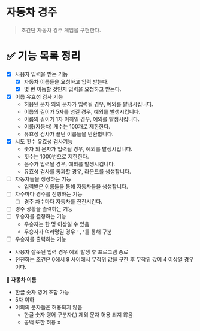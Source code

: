 # 자동차 경주

> 초간단 자동차 경주 게임을 구현한다.

# **✅ 기능 목록 정리**

- [x] 사용자 입력을 받는 기능
    - [x] 자동차 이름들을 요청하고 입력 받는다.
    - [x] 몇 번 이동할 것인지 입력을 요청하고 받는다.
- [x] 이름 유효성 검사 기능
    - 허용된 문자 외의 문자가 입력될 경우, 예외를 발생시킵니다.
    - 이름의 길이가 5자를 넘길 경우, 예외를 발생시킵니다.
    - 이름의 길이가 1자 이하일 경우, 예외를 발생시킵니다.
    - 이름(자동차) 개수는 100개로 제한한다.
    - 유효성 검사가 끝난 이름들을 반환합니다.
- [x] 시도 횟수 유효성 검사기능
    - 숫자 외 문자가 입력될 경우, 예외를 발생시킵니다.
    - 횟수는 1000번으로 제한한다.
    - 음수가 입력될 경우, 예외를 발생시킵니다.
    - 유효성 검사를 통과할 경우, 라운드를 생성합니다.
- [ ] 자동차들을 생성하는 기능
    - 입력받은 이름들을 통해 자동차들을 생성합니다.
- [ ] 차수마다 경주를 진행하는 기능
    - [ ] 경주 차수마다 자동차를 전진시킨다.
- [ ] 경주 상황을 출력하는 기능
- [ ] 우승자를 결정하는 기능
    - 우승자는 한 명 이상일 수 있음
    - 우승자가 여러명일 경우 `','`를 통해 구분
- [ ] 우승자를 출력하는 기능

- 사용자 잘못된 입력 경우 예외 발생 후 프로그램 종료
- 전진하는 조건은 0에서 9 사이에서 무작위 값을 구한 후 무작위 값이 4 이상일 경우이다.

**🤔 자동차 이름**

- 한글 숫자 영어 조합 가능
- 5자 이하
- 이외의 문자들은 허용되지 않음
    - 한글 숫자 영어 구분자(,) 제외 문자 허용 되지 않음
    - 공백 또한 허용 x
